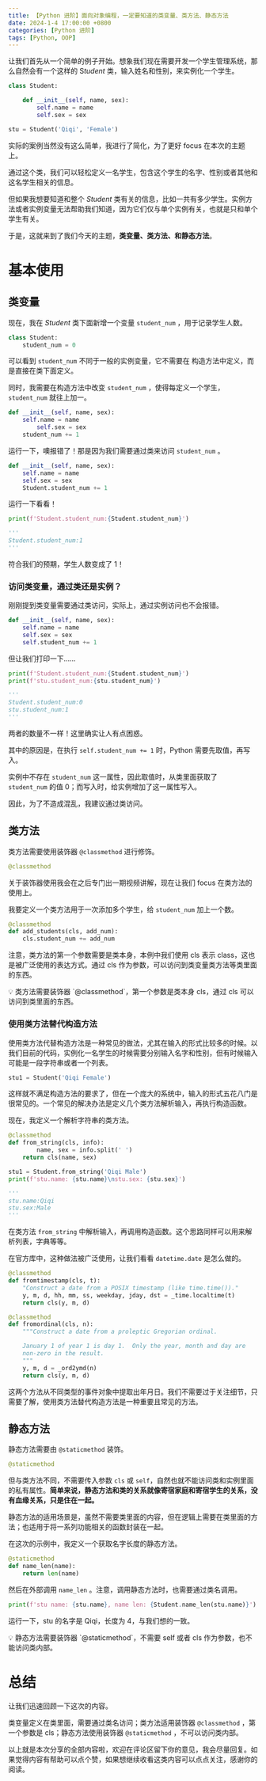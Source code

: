 ```yaml
---
title: 【Python 进阶】面向对象编程，一定要知道的类变量、类方法、静态方法
date: 2024-1-4 17:00:00 +0800
categories: [Python 进阶]
tags: [Python, OOP]
---
```


让我们首先从一个简单的例子开始。想象我们现在需要开发一个学生管理系统，那么自然会有一个这样的 S*tudent* 类，输入姓名和性别，来实例化一个学生。

```python
class Student:

    def __init__(self, name, sex):
        self.name = name
        self.sex = sex

stu = Student('Qiqi', 'Female')
```

实际的案例当然没有这么简单，我进行了简化，为了更好 focus 在本次的主题上。

通过这个类，我们可以轻松定义一名学生，包含这个学生的名字、性别或者其他和这名学生相关的信息。

但如果我想要知道和整个 *Student* 类有关的信息，比如一共有多少学生。实例方法或者实例变量无法帮助我们知道，因为它们仅与单个实例有关，也就是只和单个学生有关。

于是，这就来到了我们今天的主题，**类变量、类方法、和静态方法**。

# 基本使用

## 类变量

现在，我在 *Student* 类下面新增一个变量 `student_num` ，用于记录学生人数。

```python
class Student:
    student_num = 0
```

可以看到 `student_num` 不同于一般的实例变量，它不需要在 构造方法中定义，而是直接在类下面定义。

同时，我需要在构造方法中改变 `student_num` ，使得每定义一个学生，`student_num` 就往上加一。

```python
def __init__(self, name, sex):
    self.name = name
		self.sex = sex
    student_num += 1
```

运行一下，噢报错了！那是因为我们需要通过类来访问 `student_num` 。

```python
def __init__(self, name, sex):
    self.name = name
    self.sex = sex
    Student.student_num += 1
```

运行一下看看！

```python
print(f'Student.student_num:{Student.student_num}')

'''
Student.student_num:1
'''
```

符合我们的预期，学生人数变成了 1！

### 访问类变量，通过类还是实例？

刚刚提到类变量需要通过类访问，实际上，通过实例访问也不会报错。

```python
def __init__(self, name, sex):
    self.name = name
    self.sex = sex
    self.student_num += 1
```

但让我们打印一下……

```python
print(f'Student.student_num:{Student.student_num}')
print(f'stu.student_num:{stu.student_num}')

'''
Student.student_num:0
stu.student_num:1
'''
```

两者的数量不一样！这里确实让人有点困惑。

其中的原因是，在执行 `self.student_num += 1` 时，Python 需要先取值，再写入。

实例中不存在 `student_num` 这一属性，因此取值时，从类里面获取了  `student_num` 的值 0；而写入时，给实例增加了这一属性写入。

因此，为了不造成混乱，我建议通过类访问。

## 类方法

类方法需要使用装饰器 `@classmethod` 进行修饰。

```python
@classmethod
```

关于装饰器使用我会在之后专门出一期视频讲解，现在让我们 focus 在类方法的使用上。

我要定义一个类方法用于一次添加多个学生，给 `student_num` 加上一个数。

```python
@classmethod
def add_students(cls, add_num):
    cls.student_num += add_num
```

注意，类方法的第一个参数需要是类本身，本例中我们使用 cls 表示 class，这也是被广泛使用的表达方式。通过 cls 作为参数，可以访问到类变量类方法等类里面的东西。

<aside>
💡 类方法需要装饰器 `@classmethod`，第一个参数是类本身 cls，通过 cls 可以访问到类里面的东西。

</aside>

### 使用类方法替代构造方法

使用类方法代替构造方法是一种常见的做法，尤其在输入的形式比较多的时候。以我们目前的代码，实例化一名学生的时候需要分别输入名字和性别，但有时候输入可能是一段字符串或者一个列表。

```python
stu1 = Student('Qiqi Female')
```

这样就不满足构造方法的要求了，但在一个庞大的系统中，输入的形式五花八门是很常见的。一个常见的解决办法是定义几个类方法解析输入，再执行构造函数。

现在，我定义一个解析字符串的类方法。

```python
@classmethod
def from_string(cls, info):
		name, sex = info.split(' ')
    return cls(name, sex)

stu1 = Student.from_string('Qiqi Male')
print(f'stu.name: {stu.name}\nstu.sex: {stu.sex}')

'''
stu.name:Qiqi
stu.sex:Male
'''
```

在类方法 `from_string` 中解析输入，再调用构造函数。这个思路同样可以用来解析列表，字典等等。

在官方库中，这种做法被广泛使用，让我们看看 `datetime.date` 是怎么做的。

```python
@classmethod
def fromtimestamp(cls, t):
    "Construct a date from a POSIX timestamp (like time.time())."
    y, m, d, hh, mm, ss, weekday, jday, dst = _time.localtime(t)
    return cls(y, m, d)

@classmethod
def fromordinal(cls, n):
    """Construct a date from a proleptic Gregorian ordinal.

    January 1 of year 1 is day 1.  Only the year, month and day are
    non-zero in the result.
    """
    y, m, d = _ord2ymd(n)
    return cls(y, m, d)
```

这两个方法从不同类型的事件对象中提取出年月日。我们不需要过于关注细节，只需要了解，使用类方法替代构造方法是一种重要且常见的方法。

## 静态方法

静态方法需要由 `@staticmethod` 装饰。

```python
@staticmethod
```

但与类方法不同，不需要传入参数 `cls` 或 `self`，自然也就不能访问类和实例里面的私有属性。**简单来说，静态方法和类的关系就像寄宿家庭和寄宿学生的关系，没有血缘关系，只是住在一起。**

静态方法的适用场景是，虽然不需要类里面的内容，但在逻辑上需要在类里面的方法；也适用于将一系列功能相关的函数封装在一起。

在这次的示例中，我定义一个获取名字长度的静态方法。

```python
@staticmethod
def name_len(name):
    return len(name)
```

然后在外部调用 `name_len` 。注意，调用静态方法时，也需要通过类名调用。

```python
print(f'stu name: {stu.name}, name len: {Student.name_len(stu.name)}')
```

运行一下，stu 的名字是 Qiqi，长度为 4，与我们想的一致。

<aside>
💡 静态方法需要装饰器 `@staticmethod`，不需要 self 或者 cls 作为参数，也不能访问类内部。

</aside>

# 总结

让我们迅速回顾一下这次的内容。

类变量定义在类里面，需要通过类名访问；类方法适用装饰器 `@classmethod` ，第一个参数是 cls；静态方法使用装饰器 `@staticmethod` ，不可以访问类内部。

以上就是本次分享的全部内容啦，欢迎在评论区留下你的意见，我会尽量回复。如果觉得内容有帮助可以点个赞，如果想继续收看这类内容可以点点关注，感谢你的阅读。